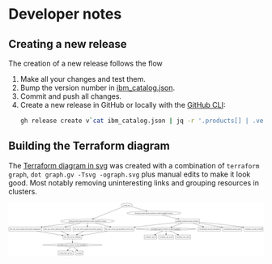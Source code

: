 # Developer notes

## Creating a new release

The creation of a new release follows the flow

1. Make all your changes and test them.
1. Bump the version number in [ibm_catalog.json](../ibm_catalog.json).
1. Commit and push all changes.
1. Create a new release in GitHub or locally with the [GitHub CLI](https://cli.github.com/):
   ```sh
   gh release create v`cat ibm_catalog.json | jq -r '.products[] | .version'` --notes ""
   ```

## Building the Terraform diagram

The [Terraform diagram in svg](./graph.png) was created with a combination of `terraform graph`, `dot graph.gv -Tsvg -ograph.svg` plus manual edits to make it look good. Most notably removing uninteresting links and grouping resources in clusters.

![diagram](./graph.png)
